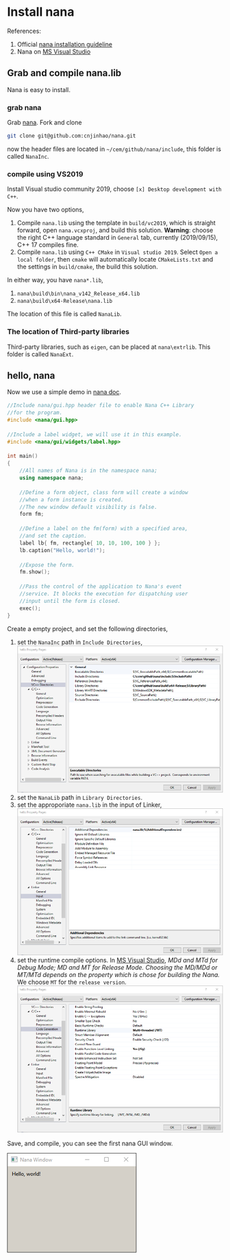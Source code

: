 # Install nana

References:

  1. Official [nana installation guideline](https://github.com/qPCR4vir/nana-docs/wiki/Installation)
  2. Nana on [MS Visual Studio](https://github.com/qPCR4vir/nana-docs/wiki/MS-Visual-Studio)

## Grab and compile nana.lib

Nana is easy to install.

### grab nana

Grab [nana](https://github.com/cnjinhao/nana). Fork and clone
```bash
git clone git@github.com:cnjinhao/nana.git
```
now the header files are located in `~/cem/github/nana/include`, this folder is called `NanaInc`.

### compile using VS2019

Install Visual studio community 2019, choose `[x] Desktop development with C++`.

Now you have two options,
  1. Compile `nana.lib` using the template in `build/vc2019`, which is straight forward, open `nana.vcxproj`, and build this solution. **Warning**: choose the right C++ language standard in `General` tab, currently (2019/09/15), C++ 17 compiles fine.
  2. Compile `nana.lib` using `C++ CMake` in `Visual studio 2019`. Select `Open a local folder`, then `cmake` will automatically locate `CMakeLists.txt` and the settings in `build/cmake`, the build this solution.

In either way, you have `nana*.lib`,
  1. `nana\build\bin\nana_v142_Release_x64.lib`
  2. `nana\build\x64-Release\nana.lib`

The location of this file is called `NanaLib`.

### The location of Third-party libraries

Third-party libraries, such as `eigen`, can be placed at `nana\extrlib`. This folder is called `NanaExt`.

## hello, nana

Now we use a simple demo in [nana doc](http://nanapro.org/en-us/blog/2016/05/an-introduction-to-nana-c-library/).

```cpp
//Include nana/gui.hpp header file to enable Nana C++ Library
//for the program.
#include <nana/gui.hpp>

//Include a label widget, we will use it in this example.
#include <nana/gui/widgets/label.hpp>

int main()
{
    //All names of Nana is in the namespace nana;
    using namespace nana;

    //Define a form object, class form will create a window
    //when a form instance is created.
    //The new window default visibility is false.
    form fm;

    //Define a label on the fm(form) with a specified area,
    //and set the caption.
    label lb{ fm, rectangle{ 10, 10, 100, 100 } };
    lb.caption("Hello, world!");

    //Expose the form.
    fm.show();

    //Pass the control of the application to Nana's event
    //service. It blocks the execution for dispatching user
    //input until the form is closed.
    exec();
}
```

Create a empty project, and set the following directories,

  1. set the `NanaInc` path in `Include Directories`,
  ![vc_dir](figs/01-vc_dir.png)
  2. set the `NanaLib` path in `Library Directories`.
  3. set the approporiate `nana.lib` in the input of Linker,
  ![vc_lib](figs/01-vc_lib.png)
  4. set the runtime compile options. In [MS Visual Studio](https://github.com/qPCR4vir/nana-docs/wiki/MS-Visual-Studio), *MDd and MTd for Debug Mode; MD and MT for Release Mode. Choosing the MD/MDd or MT/MTd depends on the property which is chose for building the Nana.* We choose `MT` for the `release version`.
  ![vc_runtime](figs/01-vc_runtime.png)

Save, and compile, you can see the first nana GUI window.

![hello_nana](figs/01-hello_nana.png)

